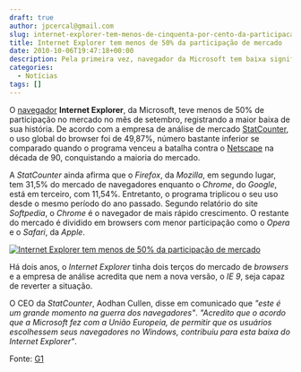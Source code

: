```yaml
---
draft: true
author: jpcercal@gmail.com
slug: internet-explorer-tem-menos-de-cinquenta-por-cento-da-participacao-de-mercado
title: Internet Explorer tem menos de 50% da participação de mercado
date: 2010-10-06T19:47:18+00:00
description: Pela primeira vez, navegador da Microsoft tem baixa significativa. E o browser Google Chrome, triplicou a sua participação no mercado.
categories:
  - Notícias
tags: []
---
```


O [navegador](http://sistemas.cekurte.com/blog/navegadores-ou-browsers/ "Navegadores ou Browsers") **Internet Explorer**, da Microsoft, teve menos de 50% de participação no mercado no mês de setembro, registrando a maior baixa de sua história. De acordo com a empresa de análise de mercado [StatCounter](http://statcounter.com/ "StatCounter"), o uso global do browser foi de 49,87%, número bastante inferior se comparado quando o programa venceu a batalha contra o [Netscape](http://sistemas.cekurte.com/blog/navegadores-ou-browsers/ "Navegadores ou Browsers") na década de 90, conquistando a maioria do mercado.

A _StatCounter_ ainda afirma que o _Firefox_, da _Mozilla_, em segundo lugar, tem 31,5% do mercado de navegadores enquanto o _Chrome_, do _Google_, está em terceiro, com 11,54%. Entretanto, o programa triplicou o seu uso desde o mesmo período do ano passado. Segundo relatório do site _Softpedia_, o _Chrome_ é o navegador de mais rápido crescimento. O restante do mercado é dividido em browsers com menor participação como o _Opera_ e o _Safari_, da _Apple_.

[![Internet Explorer tem menos de 50% da participação de mercado](http://sistemas.cekurte.com/wp-content/uploads/2010/10/statcounter-2010-10-05-600.jpg "Gráfico mostra o declínio do Internet Explorer desde outubro do ano passado.")](http://sistemas.cekurte.com/wp-content/uploads/2010/10/statcounter-2010-10-05-600.jpg)

Há dois anos, o _Internet Explorer_ tinha dois terços do mercado de _browsers_ e a empresa de análise acredita que nem a nova versão, o _IE 9_, seja capaz de reverter a situação.

O CEO da _StatCounter_, Aodhan Cullen, disse em comunicado que _"este é um grande momento na guerra dos navegadores"_. _"Acredito que o acordo que a Microsoft fez com a União Europeia, de permitir que os usuários escolhessem seus navegadores no Windows, contribuiu para esta baixa do Internet Explorer"_.

Fonte: [G1](http://g1.globo.com/tecnologia/noticia/2010/10/internet-explorer-tem-menos-de-50-da-participacao-de-mercado.html "G1")
